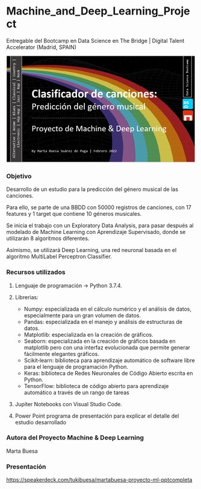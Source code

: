 # Machine_and_Deep_Learning_Project
Entregable del Bootcamp en Data Science en The Bridge | Digital Talent Accelerator (Madrid, SPAIN)


![genero_musical_portada](portada_ML.png)

### Objetivo
Desarrollo de un estudio para la predicción del género musical de las canciones.

Para ello, se parte de una BBDD con 50000 registros de canciones, con 17 features y 1 target que contiene 10 géneros musicales.

Se inicia el trabajo con un Exploratory Data Analysis, para pasar después al modelado de Machine Learning con Aprendizaje Supervisado, donde se utilizarán 8 algoritmos diferentes.

Asímismo, se utilizará Deep Learning, una red neuronal basada en el algoritmo MultiLabel Perceptron Classifier.


### Recursos utilizados
1. Lenguaje de programación -> Python 3.7.4.

2. Librerias:
     * Numpy: especializada en el cálculo numérico y el análisis de datos, especialmente para un gran volumen de datos.
     * Pandas: especializada en el manejo y análisis de estructuras de datos.
     * Matplotlib: especializada en la creación de gráficos.
     * Seaborn: especializada en la creación de gráficos basada en matplotlib pero con una interfaz evolucionada que permite generar fácilmente elegantes gráficos.
     * Scikit‑learn: biblioteca para aprendizaje automático de software libre para el lenguaje de programación Python.
     * Keras: biblioteca de Redes Neuronales de Código Abierto escrita en Python.
     * TensorFlow: biblioteca de código abierto para aprendizaje automático a través de un rango de tareas

3. Jupiter Notebooks con Visual Studio Code.

4. Power Point programa de presentación para explicar el detalle del estudio desarrollado


### Autora del Proyecto Machine & Deep Learning
 Marta Buesa
 
### Presentación
https://speakerdeck.com/tukibuesa/martabuesa-proyecto-ml-pptcompleta 
